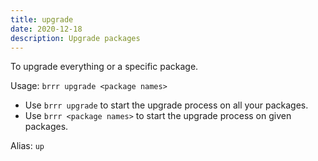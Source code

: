 ```yaml
---
title: upgrade
date: 2020-12-18
description: Upgrade packages
---
```


To upgrade everything or a specific package.

Usage: `brrr upgrade <package names>`

- Use `brrr upgrade` to start the upgrade process on all your packages.
- Use `brrr <package names>` to start the upgrade process on given packages.

Alias: `up`